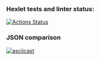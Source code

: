 ### Hexlet tests and linter status:
[![Actions Status](https://github.com/AlexeiAK/java-project-lvl2/workflows/hexlet-check/badge.svg)](https://github.com/AlexeiAK/java-project-lvl2/actions)

### JSON comparison
[![asciicast](https://asciinema.org/a/469449.svg)](https://asciinema.org/a/469449)